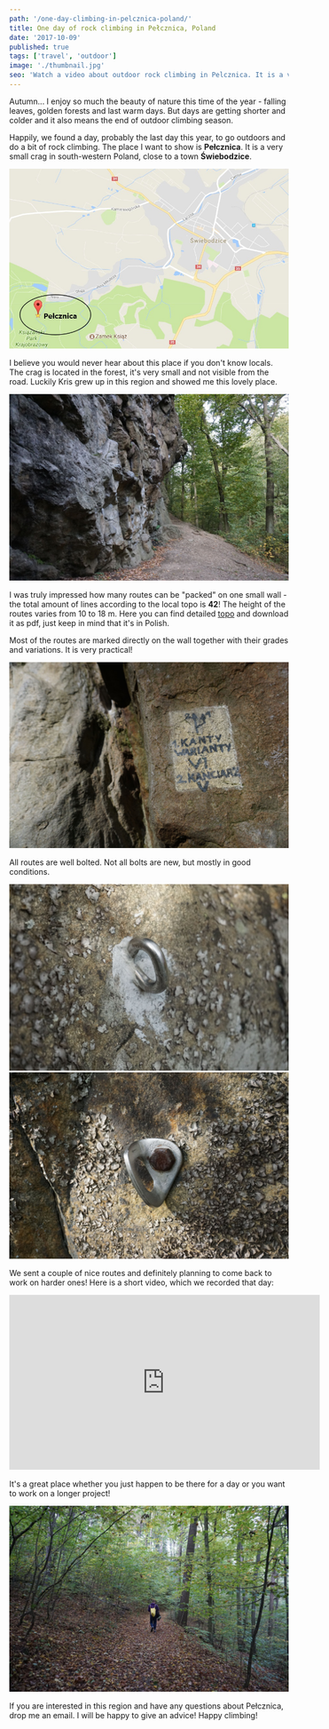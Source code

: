 ```yaml
---
path: '/one-day-climbing-in-pelcznica-poland/'
title: One day of rock climbing in Pełcznica, Poland
date: '2017-10-09'
published: true
tags: ['travel', 'outdoor']
image: './thumbnail.jpg'
seo: 'Watch a video about outdoor rock climbing in Pelcznica. It is a very small crag in south-western Poland, close to a town Świebodzice. Great place to climb for a day or to work on a longer project.'
---
```


Autumn... I enjoy so much the beauty of nature this time of the year - falling leaves, golden forests and last warm days. But days are getting shorter and colder and it also means the end of outdoor climbing season.

Happily, we found a day, probably the last day this year, to go outdoors and do a bit of rock climbing. The place I want to show is **Pełcznica**. It is a very small crag in south-western Poland, close to a town **Świebodzice**.

<img alt="map" src="./01.jpg" title="Coordinates: N 50° 50' 47.18'' , E 16° 16' 45.80''"/>

I believe you would never hear about this place if you don't know locals. The crag is located in the forest, it's very small and not visible from the road. Luckily Kris grew up in this region and showed me this lovely place.

![wall](./02.jpg)

I was truly impressed how many routes can be "packed" on one small wall - the total amount of lines according to the local topo is **42**! The height of the routes varies from 10 to 18 m. Here you can find detailed [topo](http://topo.portalgorski.pl/Pe%C5%82cznica,Pe%C5%82cznica,Pog%C3%B3rze-Sudeckie,Sudety,skala,752) and download it as pdf, just keep in mind that it's in Polish.

Most of the routes are marked directly on the wall together with their grades and variations. It is very practical!

![route](./03.jpg)

All routes are well bolted. Not all bolts are new, but mostly in good conditions.

<div class="grid grid--outside">
    <div class="grid__item">
        <img alt="bolt" src="./04.jpg" />
    </div>
    <div class="grid__item">
        <img alt="bolt" src="./05.jpg" />
    </div>
</div>

We sent a couple of nice routes and definitely planning to come back to work on harder ones! Here is a short video, which we recorded that day:

<iframe width="560" height="315" src="https://www.youtube.com/embed/KMI3booWzB0" frameborder="0" allow="autoplay; encrypted-media" allowfullscreen></iframe>

It's a great place whether you just happen to be there for a day or you want to work on a longer project!

![way](./06.jpg)

If you are interested in this region and have any questions about Pełcznica, drop me an email. I will be happy to give an advice! Happy climbing!
